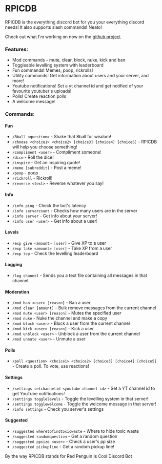 # RPICDB
RPICDB is the everything discord bot for you your everything discord needs! It also supports slash commands! Neato!

Check out what I'm working on now on the [github project](https://github.com/redpenguinyt/Discord-bot/projects/1)

### Features:

* Mod commands - mute, clear, block, nuke, kick and ban
* Toggleable levelling system with leaderboard
* Fun commands! Memes, poop, rickrolls!
* Utility commands! Get information about users and your server, and more!
* Youtube notifications! Set a yt channel id and get notified of your favourite youtuber's uploads!
* Polls! Create reaction polls
* A welcome message!

### Commands:

#### Fun
* `/8ball <question>` - Shake that 8ball for wisdom!
* `/choose <choice1> <choice2> [choice3] [choice4] [choice5]` - RPICDB will help you choose something!
* `/compliment <user>` - Compliment someone!
* `/dice` - Roll the dice!
* `/inspire` - Get an inspiring quote!
* `/meme [subreddit]` - Post a meme!
* `/poop` - poop
* `/rickroll` - Rickroll!
* `/reverse <text>` - Reverse whatever you say!

#### Info
* `/info ping` - Check the bot's latency
* `/info servercount` - Checks how many users are in the server
* `/info server` - Get info about your server!
* `/info user <user>` - Get info about a user!

#### Levels
* `/exp give <amount> [user]` - Give XP to a user
* `/exp take <amount> [user]` - Take XP from a user
* `/exp top` - Check the levelling leaderboard

#### Logging
* `/log channel` - Sends you a text file containing all messages in that channel

#### Moderation
* `/mod ban <user> [reason]` - Ban a user
* `/mod clear [amount]` - Bulk remove messages from the current channel
* `/mod mute <user> [reason]` - Mutes the specified user
* `/mod nuke` - Nuke the channel and make a copy
* `/mod block <user>` - Block a user from the current channel
* `/mod kick <user> [reason]` - Kick a user
* `/mod unblock <user>` - Unblock a user from the current channel
* `/mod unmute <user>` - Unmute a user

#### Polls
* `/poll <question> <choice1> <choice2> [choice3] [choice4] [choice5]` - Create a poll. To vote, use reactions!

#### Settings
* `/settings setchannelid <youtube channel id>` - Set a YT channel id to get YouTube notifications!
* `/settings togglelevels` - Toggle the levelling system in that server!
* `/settings togglewelcome` - Toggle the welcome message in that server!
* `/info settings` - Check you server's settings

#### Suggested
* `/suggested wheretofindtoxicwaste` - Where to hide toxic waste
* `/suggested randomquestion` - Get a random question
* `/suggested ppsize <user>` - Check a user's pp size
* `/suggested pickupline` - Get a random pickup line!

By the way RPICDB stands for Red Penguin Is Cool Discord Bot